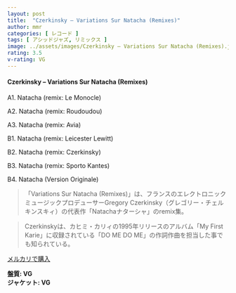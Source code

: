 ```yaml
---
layout: post
title:  "Czerkinsky – Variations Sur Natacha (Remixes)"
author: mmr
categories: [ レコード ]
tags: [ アシッドジャズ, リミックス ]
image: ../assets/images/Czerkinsky – Variations Sur Natacha (Remixes).jpg
rating: 3.5
v-rating: VG
---
```


#### Czerkinsky – Variations Sur Natacha (Remixes)

A1. Natacha (remix: Le Monocle)

A2. Natacha (remix: Roudoudou)

A3. Natacha (remix: Avia)

B1. Natacha (remix: Leicester Lewitt)

B2. Natacha (remix: Czerkinsky)

B3. Natacha (remix: Sporto Kantes)

B4. Natacha (Version Originale)

> 「Variations Sur Natacha (Remixes)」は、フランスのエレクトロニックミュージックプロデューサーGregory Czerkinsky（グレゴリー・チェルキンスキィ）の代表作「Natachaナターシャ」のremix集。

> Czerkinskyは、カヒミ・カリィの1995年リリースのアルバム「My First Karie」に収録されている「DO ME DO ME」の作詞作曲を担当した事でも知られている。


[メルカリで購入](https://jp.mercari.com/item/m51971815655)

<div class="mt-4 mb-4 d-flex align-items-center">
<strong class="mr-1">盤質: VG</strong>
</div>
<div class="mt-4 mb-4 d-flex align-items-center">
<strong class="mr-1">ジャケット: VG</strong>
</div>
